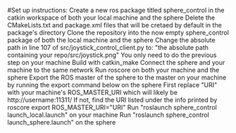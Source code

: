 #Set up instructions:
Create a new ros package titled sphere_control in the catkin workspace of both your local machine and the sphere
Delete the CMakeLists.txt and package.xml files that will be cretaed by default in the package's directory
Clone the repository into the now empty sphere_control package of both the local machine and the sphere
Change the absolute path in line 107 of src/joystick_control_client.py to: "the absolute path containing your repo/src/joystick.png"
You only need to do the previous step on your machine
Build with catkin_make
Connect the sphere and your machine to the same network
Run roscore on both your machine and the sphere
Export the ROS master of the sphere to the master on your machine by running the export command below on the sphere
First replace "URI" with your machine's ROS_MASTER_URI which will likely be http://username:11311/
If not, find the URI listed under the info printed by roscore
        export ROS_MASTER_URI="URI"
Run "roslaunch sphere_control launch_local.launch" on your machine
Run "roslaunch sphere_control launch_sphere.launch" on the sphere
